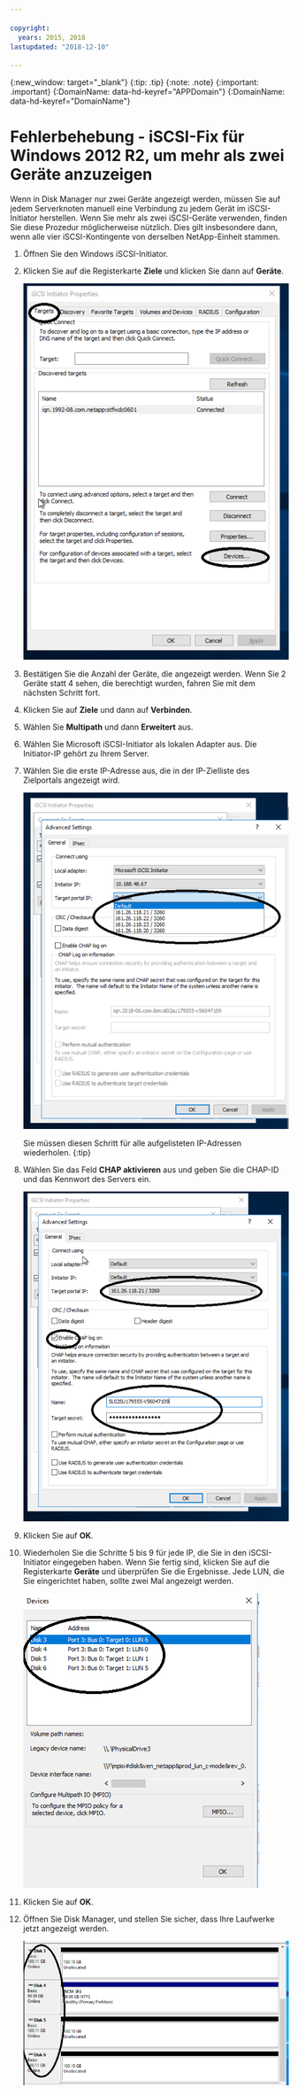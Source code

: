 ```yaml
---

copyright:
  years: 2015, 2018
lastupdated: "2018-12-10"

---
```


{:new_window: target="_blank"}
{:tip: .tip}
{:note: .note}
{:important: .important}
{:DomainName: data-hd-keyref="APPDomain"}
{:DomainName: data-hd-keyref="DomainName"}


# Fehlerbehebung - iSCSI-Fix für Windows 2012 R2, um mehr als zwei Geräte anzuzeigen

Wenn in Disk Manager nur zwei Geräte angezeigt werden, müssen Sie auf jedem Serverknoten manuell eine Verbindung zu jedem Gerät im iSCSI-Initiator herstellen. Wenn Sie mehr als zwei iSCSI-Geräte verwenden, finden Sie diese Prozedur möglicherweise nützlich. Dies gilt insbesondere dann, wenn alle vier iSCSI-Kontingente von derselben NetApp-Einheit stammen.

1. Öffnen Sie den Windows iSCSI-Initiator.
2. Klicken Sie auf die Registerkarte **Ziele** und klicken Sie dann auf **Geräte**.

   ![Eigenschaften des iSCSI-Initiators](/images/win12-ts1.png)
3. Bestätigen Sie die Anzahl der Geräte, die angezeigt werden. Wenn Sie 2 Geräte statt 4 sehen, die berechtigt wurden, fahren Sie mit dem nächsten Schritt fort.
4. Klicken Sie auf **Ziele** und dann auf **Verbinden**.
5. Wählen Sie **Multipath** und dann **Erweitert** aus.
6. Wählen Sie Microsoft iSCSI-Initiator als lokalen Adapter aus. Die Initiator-IP gehört zu Ihrem Server.
7. Wählen Sie die erste IP-Adresse aus, die in der IP-Zielliste des Zielportals angezeigt wird.

   ![Erweiterte EinstellungAdvanced Settings, IP-Adressen](/images/win12-ts3.png)

   Sie müssen diesen Schritt für alle aufgelisteten IP-Adressen wiederholen.
   {:tip}

8. Wählen Sie das Feld **CHAP aktivieren** aus und geben Sie die CHAP-ID und das Kennwort des Servers ein.

   ![Erweiterte Einstellungen, CHAP](/images/win12-ts4.png)
9. Klicken Sie auf **OK**.
10. Wiederholen Sie die Schritte 5 bis 9 für jede IP, die Sie in den iSCSI-Initiator eingegeben haben. Wenn Sie fertig sind, klicken Sie auf die Registerkarte **Geräte** und überprüfen Sie die Ergebnisse. Jede LUN, die Sie eingerichtet haben, sollte zwei Mal angezeigt werden.

    ![Registerkarte 'Geräte'](/images/win12-ts5.png)
11. Klicken Sie auf **OK**.
12. Öffnen Sie Disk Manager, und stellen Sie sicher, dass Ihre Laufwerke jetzt angezeigt werden.

    ![Gerätemanager](/images/win12-ts6.png)
